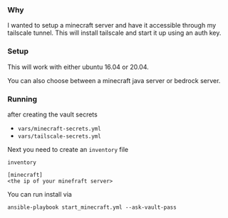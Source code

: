 ### Why

I wanted to setup a minecraft server and have it accessible through my tailscale tunnel.
This will install tailscale and start it up using an auth key.

### Setup

This will work with either ubuntu 16.04 or 20.04.

You can also choose between a minecraft java server or bedrock server.


### Running

after creating the vault secrets 

- `vars/minecraft-secrets.yml`
- `vars/tailscale-secrets.yml`

Next you need to create an `inventory` file

`inventory`
```
[minecraft]
<the ip of your minefraft server>
```

You can run install via

`ansible-playbook start_minecraft.yml --ask-vault-pass`

